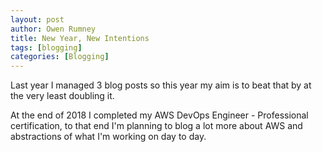 ```yaml
---
layout: post
author: Owen Rumney
title: New Year, New Intentions
tags: [blogging]
categories: [Blogging]
---
```


Last year I managed 3 blog posts so this year my aim is to beat that by at the very least doubling it.

At the end of 2018 I completed my AWS DevOps Engineer - Professional certification, to that end I'm planning to blog a lot more about AWS and abstractions of what I'm working on day to day.
